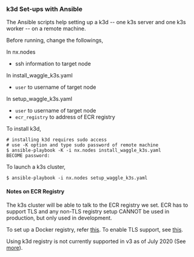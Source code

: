 ### k3d Set-ups with Ansible

The Ansible scripts help setting up a k3d -- one k3s server and one k3s worker -- on a remote machine.

Before running, change the followings,

In nx.nodes
- ssh information to target node

In install_waggle_k3s.yaml
- `user` to username of target node

In setup_waggle_k3s.yaml
- `user` to username of target node
- `ecr_registry` to address of ECR registry


To install k3d,
```
# installing k3d requires sudo access
# use -K option and type sudo password of remote machine
$ ansible-playbook -K -i nx.nodes install_waggle_k3s.yaml
BECOME password: 
```

To launch a k3s cluster,
```
$ ansible-playbook -i nx.nodes setup_waggle_k3s.yaml
```

#### Notes on ECR Registry

The k3s cluster will be able to talk to the ECR registry we set. ECR has to support TLS and any non-TLS registry setup CANNOT be used in production, but only used in development.

To set up a Docker registry, refer [this](https://docs.docker.com/registry/deploying/). To enable TLS support, see [this](https://docs.docker.com/registry/configuration/#tls).

Using k3d registry is not currently supported in v3 as of July 2020 (See [more](https://k3d.io/usage/guides/registries/#using-the-k3d-registry)).
